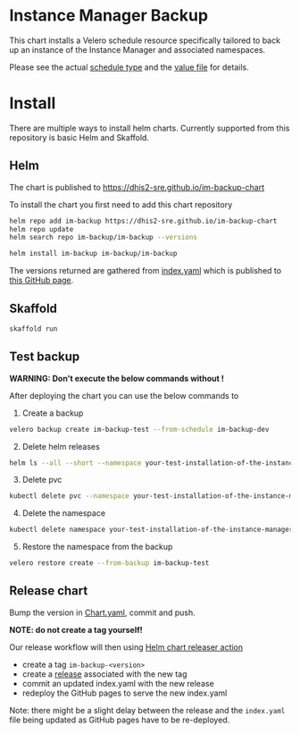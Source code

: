 # Instance Manager Backup

This chart installs a Velero schedule resource specifically tailored to back up an instance of the Instance Manager and
associated namespaces.

Please see the actual [schedule type](https://velero.io/docs/main/api-types/schedule/) and
the [value file](./charts/im-backup/values.yaml) for details.

# Install

There are multiple ways to install helm charts. Currently supported from this repository is basic Helm and Skaffold.

## Helm

The chart is published to https://dhis2-sre.github.io/im-backup-chart

To install the chart you first need to add this chart repository

```sh
helm repo add im-backup https://dhis2-sre.github.io/im-backup-chart
helm repo update
helm search repo im-backup/im-backup --versions

helm install im-backup im-backup/im-backup
```

The versions returned are gathered from [index.yaml](./index.yaml) which is
published to [this GitHub page](https://dhis2-sre.github.io/dhis2-core-helm/index.yaml).

## Skaffold

```sh
skaffold run
```

## Test backup

**WARNING: Don't execute the below commands without !**

After deploying the chart you can use the below commands to

1. Create a backup

```sh
velero backup create im-backup-test --from-schedule im-backup-dev
```

2. Delete helm releases

```sh
helm ls --all --short --namespace your-test-installation-of-the-instance-manager | xargs -L1 helm --namespace your-test-installation-of-the-instance-manager delete
```

3. Delete pvc

```sh
kubectl delete pvc --namespace your-test-installation-of-the-instance-manager --all
```

4. Delete the namespace

```sh
kubectl delete namespace your-test-installation-of-the-instance-manager
```

5. Restore the namespace from the backup

```sh
velero restore create --from-backup im-backup-test
```

## Release chart

Bump the version in [Chart.yaml](./charts/core/Chart.yaml), commit and push.

**NOTE: do not create a tag yourself!**

Our release workflow will then using [Helm chart releaser action](https://github.com/helm/chart-releaser-action)

* create a tag `im-backup-<version>`
* create a [release](https://github.com/dhis2-sre/im-backup-chart/releases) associated with the new tag
* commit an updated index.yaml with the new release
* redeploy the GitHub pages to serve the new index.yaml

Note: there might be a slight delay between the release and the `index.yaml` file being updated as GitHub pages have to
be re-deployed.
